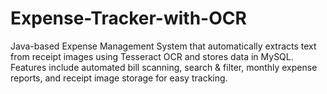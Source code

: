 # Expense-Tracker-with-OCR
Java-based Expense Management System that automatically extracts text from receipt images using Tesseract OCR and stores data in MySQL. Features include automated bill scanning, search &amp; filter, monthly expense reports, and receipt image storage for easy tracking.
